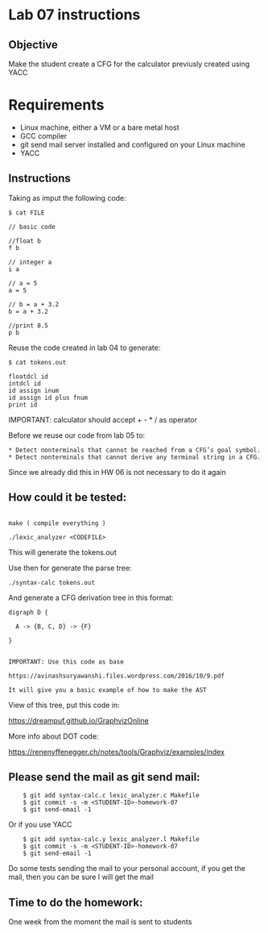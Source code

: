 # Lab 07 instructions

## Objective

Make the student create a CFG for the calculator previusly created using YACC

# Requirements

* Linux machine, either a VM or a bare metal host
* GCC compiler
* git send mail server installed and configured on your Linux machine
* YACC

## Instructions
Taking as imput the following code:

```
$ cat FILE

// basic code

//float b
f b

// integer a
i a

// a = 5
a = 5

// b = a + 3.2
b = a + 3.2

//print 8.5
p b
```
Reuse the code created in lab 04 to generate:

```
$ cat tokens.out

floatdcl id
intdcl id
id assign inum
id assign id plus fnum
print id
```
IMPORTANT: calculator should accept + - * / as operator


Before we reuse our code from lab 05 to:

	* Detect nonterminals that cannot be reached from a CFG’s goal symbol.
	* Detect nonterminals that cannot derive any terminal string in a CFG.

Since we already did this in HW 06 is not necessary to do it again

## How could it be tested:
```

make ( compile everything )

./lexic_analyzer <CODEFILE>

```
This will generate the tokens.out

Use then for generate the parse tree:

```
./syntax-calc tokens.out
```
And generate a CFG derivation tree in this format:

```
digraph D {

  A -> {B, C, D} -> {F}

}


IMPORTANT: Use this code as base

https://avinashsuryawanshi.files.wordpress.com/2016/10/9.pdf

It will give you a basic example of how to make the AST

```

View of this tree, put this code in:

https://dreampuf.github.io/GraphvizOnline

More info about DOT code:

https://renenyffenegger.ch/notes/tools/Graphviz/examples/index

## Please send the mail as git send mail:

```
    $ git add syntax-calc.c lexic_analyzer.c Makefile
    $ git commit -s -m <STUDENT-ID>-homework-07
    $ git send-email -1

```

Or if you use YACC


```
    $ git add syntax-calc.y lexic_analyzer.l Makefile
    $ git commit -s -m <STUDENT-ID>-homework-07
    $ git send-email -1

```

Do some tests sending the mail to your personal
account, if you get the mail, then you can be sure I
will get the mail


## Time to do the homework:

One week from the moment the mail is sent to students
